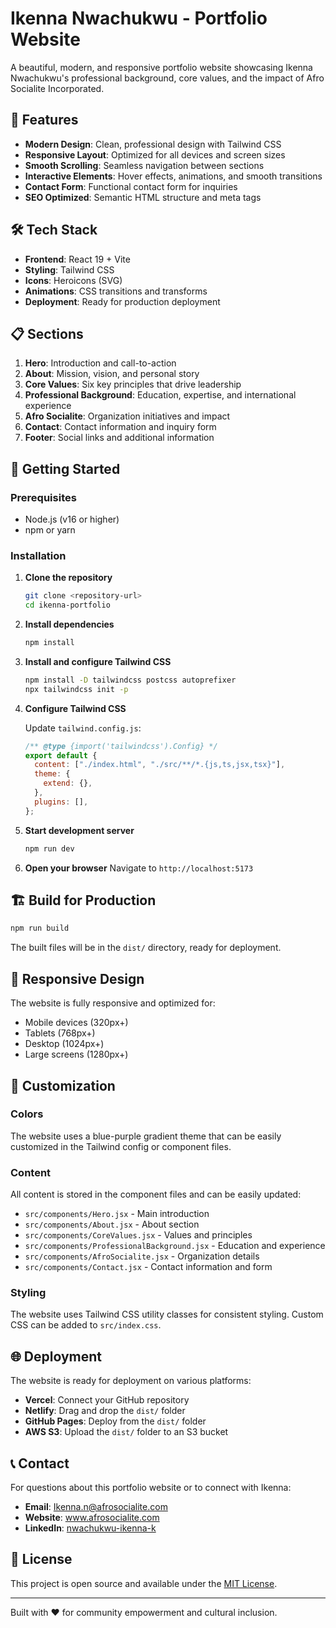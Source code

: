 # Ikenna Nwachukwu - Portfolio Website

A beautiful, modern, and responsive portfolio website showcasing Ikenna Nwachukwu's professional background, core values, and the impact of Afro Socialite Incorporated.

## 🚀 Features

- **Modern Design**: Clean, professional design with Tailwind CSS
- **Responsive Layout**: Optimized for all devices and screen sizes
- **Smooth Scrolling**: Seamless navigation between sections
- **Interactive Elements**: Hover effects, animations, and smooth transitions
- **Contact Form**: Functional contact form for inquiries
- **SEO Optimized**: Semantic HTML structure and meta tags

## 🛠️ Tech Stack

- **Frontend**: React 19 + Vite
- **Styling**: Tailwind CSS
- **Icons**: Heroicons (SVG)
- **Animations**: CSS transitions and transforms
- **Deployment**: Ready for production deployment

## 📋 Sections

1. **Hero**: Introduction and call-to-action
2. **About**: Mission, vision, and personal story
3. **Core Values**: Six key principles that drive leadership
4. **Professional Background**: Education, expertise, and international experience
5. **Afro Socialite**: Organization initiatives and impact
6. **Contact**: Contact information and inquiry form
7. **Footer**: Social links and additional information

## 🚀 Getting Started

### Prerequisites

- Node.js (v16 or higher)
- npm or yarn

### Installation

1. **Clone the repository**

   ```bash
   git clone <repository-url>
   cd ikenna-portfolio
   ```

2. **Install dependencies**

   ```bash
   npm install
   ```

3. **Install and configure Tailwind CSS**

   ```bash
   npm install -D tailwindcss postcss autoprefixer
   npx tailwindcss init -p
   ```

4. **Configure Tailwind CSS**

   Update `tailwind.config.js`:

   ```javascript
   /** @type {import('tailwindcss').Config} */
   export default {
     content: ["./index.html", "./src/**/*.{js,ts,jsx,tsx}"],
     theme: {
       extend: {},
     },
     plugins: [],
   };
   ```

5. **Start development server**

   ```bash
   npm run dev
   ```

6. **Open your browser**
   Navigate to `http://localhost:5173`

## 🏗️ Build for Production

```bash
npm run build
```

The built files will be in the `dist/` directory, ready for deployment.

## 📱 Responsive Design

The website is fully responsive and optimized for:

- Mobile devices (320px+)
- Tablets (768px+)
- Desktop (1024px+)
- Large screens (1280px+)

## 🎨 Customization

### Colors

The website uses a blue-purple gradient theme that can be easily customized in the Tailwind config or component files.

### Content

All content is stored in the component files and can be easily updated:

- `src/components/Hero.jsx` - Main introduction
- `src/components/About.jsx` - About section
- `src/components/CoreValues.jsx` - Values and principles
- `src/components/ProfessionalBackground.jsx` - Education and experience
- `src/components/AfroSocialite.jsx` - Organization details
- `src/components/Contact.jsx` - Contact information and form

### Styling

The website uses Tailwind CSS utility classes for consistent styling. Custom CSS can be added to `src/index.css`.

## 🌐 Deployment

The website is ready for deployment on various platforms:

- **Vercel**: Connect your GitHub repository
- **Netlify**: Drag and drop the `dist/` folder
- **GitHub Pages**: Deploy from the `dist/` folder
- **AWS S3**: Upload the `dist/` folder to an S3 bucket

## 📞 Contact

For questions about this portfolio website or to connect with Ikenna:

- **Email**: Ikenna.n@afrosocialite.com
- **Website**: www.afrosocialite.com
- **LinkedIn**: [nwachukwu-ikenna-k](https://www.linkedin.com/in/nwachukwu-ikenna-k/)

## 📄 License

This project is open source and available under the [MIT License](LICENSE).

---

Built with ❤️ for community empowerment and cultural inclusion.
